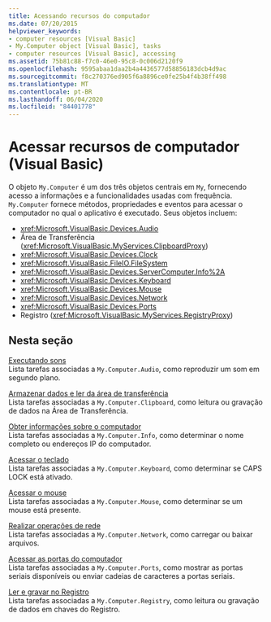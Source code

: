 ```yaml
---
title: Acessando recursos do computador
ms.date: 07/20/2015
helpviewer_keywords:
- computer resources [Visual Basic]
- My.Computer object [Visual Basic], tasks
- computer resources [Visual Basic], accessing
ms.assetid: 75b81c88-f7c0-46e0-95c8-0c006d2120f9
ms.openlocfilehash: 9595abaa1daa2b4a4436577d58856183dcb4d9ac
ms.sourcegitcommit: f8c270376ed905f6a8896ce0fe25b4f4b38ff498
ms.translationtype: MT
ms.contentlocale: pt-BR
ms.lasthandoff: 06/04/2020
ms.locfileid: "84401778"
---
```

# <a name="accessing-computer-resources-visual-basic"></a>Acessar recursos de computador (Visual Basic)

O objeto `My.Computer` é um dos três objetos centrais em `My`, fornecendo acesso a informações e a funcionalidades usadas com frequência. `My.Computer` fornece métodos, propriedades e eventos para acessar o computador no qual o aplicativo é executado. Seus objetos incluem:

- <xref:Microsoft.VisualBasic.Devices.Audio>
- Área de Transferência (<xref:Microsoft.VisualBasic.MyServices.ClipboardProxy>)
- <xref:Microsoft.VisualBasic.Devices.Clock>
- <xref:Microsoft.VisualBasic.FileIO.FileSystem>
- <xref:Microsoft.VisualBasic.Devices.ServerComputer.Info%2A>
- <xref:Microsoft.VisualBasic.Devices.Keyboard>
- <xref:Microsoft.VisualBasic.Devices.Mouse>
- <xref:Microsoft.VisualBasic.Devices.Network>
- <xref:Microsoft.VisualBasic.Devices.Ports>
- Registro (<xref:Microsoft.VisualBasic.MyServices.RegistryProxy>)

## <a name="in-this-section"></a>Nesta seção

[Executando sons](playing-sounds.md)  
Lista tarefas associadas a `My.Computer.Audio`, como reproduzir um som em segundo plano.

[Armazenar dados e ler da área de transferência](storing-data-to-and-reading-from-the-clipboard.md)  
Lista tarefas associadas a `My.Computer.Clipboard`, como leitura ou gravação de dados na Área de Transferência.

[Obter informações sobre o computador](getting-information-about-the-computer.md)  
Lista tarefas associadas a `My.Computer.Info`, como determinar o nome completo ou endereços IP do computador.

[Acessar o teclado](accessing-the-keyboard.md)  
Lista tarefas associadas a `My.Computer.Keyboard`, como determinar se CAPS LOCK está ativado.

[Acessar o mouse](accessing-the-mouse.md)  
Lista tarefas associadas a `My.Computer.Mouse`, como determinar se um mouse está presente.

[Realizar operações de rede](performing-network-operations.md)  
Lista tarefas associadas a `My.Computer.Network`, como carregar ou baixar arquivos.

[Acessar as portas do computador](accessing-the-computer-s-ports.md)  
Lista tarefas associadas a `My.Computer.Ports`, como mostrar as portas seriais disponíveis ou enviar cadeias de caracteres a portas seriais.

[Ler e gravar no Registro](reading-from-and-writing-to-the-registry.md)  
Lista tarefas associadas a `My.Computer.Registry`, como leitura ou gravação de dados em chaves do Registro.
